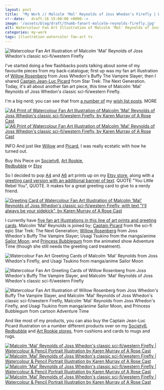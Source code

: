```yaml
---
layout: post
title:  "My Work // Malcolm 'Mal' Reynolds of Joss Whedon's Firefly | Watercolour &amp; Pencil Portrait Illustration"
<!--date:   draft-16 15:00:00 +0000-->
image: '/assets/blog/draft/thumb-fanart-malcolm-reynolds-firefly.jpg'
alt: Watercolour Fan Art Illustration of Malcolm 'Mal' Reynolds of Joss Whedon's classic sci-fi/western Firefly
categories: my-work
tags: illustration watercolor fan-art tv
---
```


![Watercolour Fan Art Illustration of Malcolm 'Mal' Reynolds of Joss Whedon's classic sci-fi/western Firefly](/assets/folio/fanart/illustration-fanart-mal-firefly.jpg "Watercolour Fan Art Illustration of Malcolm 'Mal' Reynolds of Joss Whedon's classic sci-fi/western Firefly, by @arosecast")

I've started doing a few flashbacks posts talking about some of my favourite pieces from my back-catalogue; first up was my fan art illustration of [Willow Rosenberg](LINK) from Joss Whedon's Buffy The Vampire Slayer; then I shared [Captain Jean-Luc Picard](LINK) from Star Trek: The Next Generation. Today, it's all about another fan art piece, this time of Malcolm 'Mal' Reynolds of Joss Whedon's classic sci-fi/western Firefly.

I'm a big nerd; you can see that from [a number of](/wish-list/2016/04/21/6-adorable-brooches-pins-from-independent-makers.html "Wish List // 6 Adorable Brooches and Pins from Independent Makers") my [wish list posts](/wish-list/2016/02/25/6-nerdy-creations-by-independent-artists.html "Wish List // 6 Nerdy Creations by Independent Artists"). MORE

<div class="row">
	<div class="col-md-6">
		<a href="https://www.etsy.com/listing/209540430/fan-art-malcolm-mal-reynolds-of-joss" title="A4 Print of Watercolour Fan Art Illustration of Malcolm 'Mal' Reynolds of Joss Whedon's classic sci-fi/western Firefly, by Karen Murray of A Rose Cast"><img src="/assets/blog/draft/fanart-malcolm-reynolds-firefly-a4-art-print.jpg" alt="A4 Print of Watercolour Fan Art Illustration of Malcolm 'Mal' Reynolds of Joss Whedon's classic sci-fi/western Firefly, by Karen Murray of A Rose Cast" title="A4 Print of Watercolour Fan Art Illustration of Malcolm 'Mal' Reynolds of Joss Whedon's classic sci-fi/western Firefly, by @arosecast"></a>
	</div>
	<div class="col-md-6">
		<a href="https://www.etsy.com/listing/267723374/fan-art-postcards-choose-from-picard" title="A6 Print of Watercolour Fan Art Illustration of Malcolm 'Mal' Reynolds of Joss Whedon's classic sci-fi/western Firefly, by Karen Murray of A Rose Cast"><img src="/assets/blog/draft/fanart-malcolm-reynolds-firefly-a6-art-print.jpg" alt="A6 Print of Watercolour Fan Art Illustration of Malcolm 'Mal' Reynolds of Joss Whedon's classic sci-fi/western Firefly, by Karen Murray of A Rose Cast" title="A6 Print of Watercolour Fan Art Illustration of Malcolm 'Mal' Reynolds of Joss Whedon's classic sci-fi/western Firefly, by @arosecast"></a>
	</div>
</div>

INFO And just like [Willow](LINK) and [Picard](LINK), I was really ecstatic with how he turned out.

<div class="highlight">
	Buy <span class="the">this</span> Piece <span class="the">on</span> <a href="https://society6.com/product/malcolm-mal-reynolds-of-firefly_print#1=45" title="Buy on Society6">Society6</a>, <span class="the"></span> <a href="http://artrookie.co.uk/profile_items.php?designer=ARoseCast&design=9072" title="Buy on Art Rookie">Art Rookie</a>,<br></span> <a href="http://www.redbubble.com/people/arosecast/works/21558410-watercolour-fanart-illustration-of-malcolm-mal-reynolds-from-joss-whedons-firefly?c=516778-fan-art" title="Buy on Redbubble">Redbubble</a> <span class="the">or</span> <a href="https://www.etsy.com/uk/shop/ARoseCast?ref=hdr_shop_menu&search_query=malcolm" title="Etsy">Etsy</a>
</div>

So I decided to pop [A4](https://www.etsy.com/listing/209540430/fan-art-malcolm-mal-reynolds-of-joss "A4 art print of Watercolour Fan Art Illustration of Malcolm 'Mal' Reynolds of Joss Whedon's classic sci-fi/western Firefly, with text &quot;I'll always be your sidekick&quot;") and [A6](https://www.etsy.com/listing/267723374/fan-art-postcards-choose-from-picard "A6 art print of Watercolour Fan Art Illustration of Malcolm 'Mal' Reynolds of Joss Whedon's classic sci-fi/western Firefly, with text &quot;I'll always be your sidekick&quot;") art prints up on my [Etsy store](https://www.etsy.com/shop/ARoseCast), along with a [greeting card version with an additional banner of text](https://www.etsy.com/listing/213514369/fan-art-greeting-cards-select-who-you "Greeting Card of Watercolour Fan Art Illustration of Malcolm 'Mal' Reynolds of Joss Whedon's classic sci-fi/western Firefly, with text &quot;I'll always be your sidekick&quot;"). QUOTE &quot;You Little Rebel You&quot;, QUOTE. It makes for a great greeting card to give to a nerdy friend. 

<div class="row">
	<div class="col-md-12">
		<a href="https://www.etsy.com/listing/213514369/fan-art-greeting-cards-select-who-you" title="Greeting Card of Watercolour Fan Art Illustration of Malcolm 'Mal' Reynolds of Joss Whedon's classic sci-fi/western Firefly, with text &quot;I'll always be your sidekick&quot;, by Karen Murray of A Rose Cast"><img src="/assets/blog/draft/fanart-malcolm-reynolds-firefly-greeting-card.jpg" alt="Greeting Card of Watercolour Fan Art Illustration of Malcolm 'Mal' Reynolds of Joss Whedon's classic sci-fi/western Firefly, with text &quot;I'll always be your sidekick&quot;, by Karen Murray of A Rose Cast" title="Greeting Card of Watercolour Fan Art Illustration of Malcolm 'Mal' Reynolds of Joss Whedon's classic sci-fi/western Firefly, with text &quot;I'll always be your sidekick&quot;, by @arosecast"></a>
	</div>
</div>

I currently have [five fan art illustrations in this line of art prints and greeting cards](https://www.etsy.com/shop/ARoseCast?ref=hdr_shop_menu&section_id=16232976). Malcolm ‘Mal’ Reynolds is joined by; [Captain Picard](https://www.etsy.com/listing/211433813/fan-art-captain-jean-luc-picard-of-the) from the sci-fi epic Star Trek: The Next Generation; [Willow Rosenberg](https://www.etsy.com/listing/210512307/fan-art-willow-rosenberg-of-joss-whedons) from Joss Whedon's Buffy The Vampire Slayer; Usagi Tsukino from the manga/anime [Sailor Moon](https://www.etsy.com/listing/208694619/fan-art-tsukino-usagi-sailor-moon-a4); and [Princess Bubblegum](https://www.etsy.com/listing/257921802/fan-art-princess-bubblegum-from) from the animated show Adventure Time (though she still needs the greeting card treatment).

![Watercolour Fan Art Greeting Cards of Malcolm 'Mal' Reynolds from Joss Whedon's Firefly, and Usagi Tsukino from manga/anime Sailor Moon](/assets/blog/2016-05/fanart-sailor-moon-mal-firefly-greeting-card.jpg "Watercolour Fan Art Greeting Cards of Malcolm 'Mal' Reynolds of Joss Whedon's classic sci-fi/western Firefly, by @arosecast")

![Watercolour Fan Art Greeting Cards of Willow Rosenberg from Joss Whedon's Buffy The Vampire Slayer, and Malcolm 'Mal' Reynolds of Joss Whedon's classic sci-fi/western Firefly](/assets/blog/2016-05/fanart-willow-buffy-picard-star-trek-tng-greeting-card.jpg "Watercolour Fan Art Greeting Cards of Willow Rosenberg from Joss Whedon's Buffy The Vampire Slayer, and Malcolm 'Mal' Reynolds of Joss Whedon's classic sci-fi/western Firefly, by @arosecast")

![Watercolour Fan Art Illustration of Willow Rosenberg from Joss Whedon's Buffy The Vampire Slayer, and Malcolm 'Mal' Reynolds of Joss Whedon's classic sci-fi/western Firefly, Malcolm 'Mal' Reynolds from Joss Whedon's Firefly, and Usagi Tsukino from manga/anime Sailor Moon, and Princess Bubblegum from cartoon Adventure Time](/assets/blog/2016-05/fanart-a6-art-prints.jpg "Watercolour Fan Art Illustration of Willow Rosenberg from Joss Whedon's Buffy The Vampire Slayer, and Malcolm 'Mal' Reynolds of Joss Whedon's classic sci-fi/western Firefly, Malcolm 'Mal' Reynolds from Joss Whedon's Firefly, and Usagi Tsukino from manga/anime Sailor Moon, and Princess Bubblegum from cartoon Adventure Time, by @arosecast")

And like most of my products, you can also buy the Captain Jean-Luc Picard illustration on a number different products over on my [Society6](https://society6.com/product/malcolm-mal-reynolds-of-firefly_print#1=45), [Redbubble](http://www.redbubble.com/people/arosecast/works/21558410-watercolour-fanart-illustration-of-malcolm-mal-reynolds-from-joss-whedons-firefly?c=516778-fan-art) and [Art Rookie stores](http://artrookie.co.uk/profile_items.php?designer=ARoseCast&design=9072), from cushions and cards to mugs and rugs.

<div class="row">
	<div class="col-md-6">
		<a href="https://society6.com/product/malcolm-mal-reynolds-of-firefly_print#1=45" title="Buy Watercolour Fan Art Illustration of Malcolm 'Mal' Reynolds of Joss Whedon's classic sci-fi/western Firefly as a range of products on my Society6 Store"><img src="/assets/blog/draft/society6-malcolm-reynolds-firefly-mug.jpg" alt="Malcolm 'Mal' Reynolds of Joss Whedon's classic sci-fi/western Firefly | Watercolour &amp; Pencil Portrait Illustration by Karen Murray of A Rose Cast" title="Mug of Malcolm 'Mal' Reynolds of Joss Whedon's classic sci-fi/western Firefly | Watercolour &amp; Pencil Portrait Illustration by @arosecast"></a>
	</div>
	<div class="col-md-6">
		<a href="https://society6.com/product/malcolm-mal-reynolds-of-firefly_print#1=45" title="Buy Watercolour Fan Art Illustration of Malcolm 'Mal' Reynolds of Joss Whedon's classic sci-fi/western Firefly as a range of products on my Society6 Store"><img src="/assets/blog/draft/society6-malcolm-reynolds-firefly-phone-skins.jpg" alt="Malcolm 'Mal' Reynolds of Joss Whedon's classic sci-fi/western Firefly | Watercolour &amp; Pencil Portrait Illustration by Karen Murray of A Rose Cast" title="iPhone Skin of Malcolm 'Mal' Reynolds of Joss Whedon's classic sci-fi/western Firefly | Watercolour &amp; Pencil Portrait Illustration by @arosecast"></a>
	</div>
</div>

<div class="row">
	<div class="col-md-6">
		<a href="http://www.redbubble.com/people/arosecast/works/21558410-watercolour-fanart-illustration-of-malcolm-mal-reynolds-from-joss-whedons-firefly?c=516778-fan-art" title="Buy Watercolour Fan Art Illustration of Malcolm 'Mal' Reynolds of Joss Whedon's classic sci-fi/western Firefly as a range of products on my Redbubble Store"><img src="/assets/blog/draft/redbubble-malcolm-reynolds-firefly-journal.jpg" alt="Malcolm 'Mal' Reynolds of Joss Whedon's classic sci-fi/western Firefly | Watercolour &amp; Pencil Portrait Illustration by Karen Murray of A Rose Cast" title="Hardback Journal of Malcolm 'Mal' Reynolds of Joss Whedon's classic sci-fi/western Firefly | Watercolour &amp; Pencil Portrait Illustration by @arosecast"></a>
	</div>
	<div class="col-md-6">
		<a href="http://www.redbubble.com/people/arosecast/works/21558410-watercolour-fanart-illustration-of-malcolm-mal-reynolds-from-joss-whedons-firefly?c=516778-fan-art" title="Buy Watercolour Fan Art Illustration of Malcolm 'Mal' Reynolds of Joss Whedon's classic sci-fi/western Firefly as a range of products on my Redbubble Store"><img src="/assets/blog/draft/redbubble-malcolm-reynolds-firefly-pillow.jpg" alt="Malcolm 'Mal' Reynolds of Joss Whedon's classic sci-fi/western Firefly | Watercolour &amp; Pencil Portrait Illustration by Karen Murray of A Rose Cast" title="Pillow Bag of Malcolm 'Mal' Reynolds of Joss Whedon's classic sci-fi/western Firefly | Watercolour &amp; Pencil Portrait Illustration by @arosecast"></a>
	</div>
</div>

<div style="display: none;">
	<img src="/assets/blog/2016-05/fan-art-greeting-cards.jpg" alt="Fan art greeting cards, available on Etsy. Choose from Willow Rosenberg, from Joss Whedon's supernatural TV series Buffy The Vampire Slayer; Malcolm ‘Mal’ Reynolds fromm the short-lived sci-fi/western classic Firefly; Captain Jean-Luc Picard from the epic Star Trek: The Next Generation; and Usagi Tsukino from the manga/anime Sailor Moon" title="Fan art greeting cards by @arosecast, available on Etsy. Choose from Willow Rosenberg, from Joss Whedon's supernatural TV series Buffy The Vampire Slayer; Malcolm ‘Mal’ Reynolds fromm the short-lived sci-fi/western classic Firefly; Captain Jean-Luc Picard from the epic Star Trek: The Next Generation; and Usagi Tsukino from the manga/anime Sailor Moon">
</div>